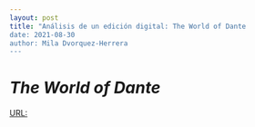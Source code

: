 ```yaml
---
layout: post
title: "Análisis de un edición digital: The World of Dante
date: 2021-08-30
author: Mila Dvorquez-Herrera
---
```

# *The World of Dante*
[URL:](http://www.worldofdante.org/about.html)
